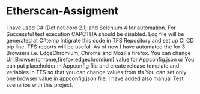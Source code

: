 # Etherscan-Assigment
I have used C# (Dot net core 2.1) and Selenium 4 for automation.
For Successful test execution CAPCTHA should be disabled.
Log file will be generated at C:\temp
Intigrate this code in TFS Repository and set up CI CD pip line. TFS reports will be useful.
As of now I have automated the for 3 Browsers i.e. EdgeChromium, Chrome and Mozilla firefox. You can change Url,Browser(chrome,firefox,edgechromium) value for Appconfig.json or You can put placeholder in Appconfig file and create release template and veriables in TFS so that you can change values from tfs
You can set only one browser value in appconfig.json file.
I have added also manual Test scenarios with this project.

